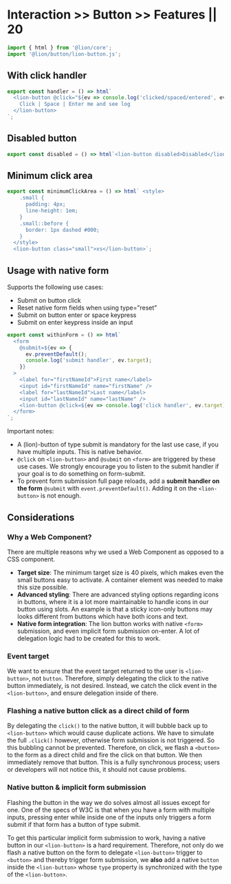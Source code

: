 # Interaction >> Button >> Features || 20

```js script
import { html } from '@lion/core';
import '@lion/button/lion-button.js';
```

## With click handler

```js preview-story
export const handler = () => html`
  <lion-button @click="${ev => console.log('clicked/spaced/entered', ev)}">
    Click | Space | Enter me and see log
  </lion-button>
`;
```

## Disabled button

```js preview-story
export const disabled = () => html`<lion-button disabled>Disabled</lion-button>`;
```

## Minimum click area

```js preview-story
export const minimumClickArea = () => html` <style>
    .small {
      padding: 4px;
      line-height: 1em;
    }
    .small::before {
      border: 1px dashed #000;
    }
  </style>
  <lion-button class="small">xs</lion-button>`;
```

## Usage with native form

Supports the following use cases:

- Submit on button click
- Reset native form fields when using type="reset"
- Submit on button enter or space keypress
- Submit on enter keypress inside an input

```js preview-story
export const withinForm = () => html`
  <form
    @submit=${ev => {
      ev.preventDefault();
      console.log('submit handler', ev.target);
    }}
  >
    <label for="firstNameId">First name</label>
    <input id="firstNameId" name="firstName" />
    <label for="lastNameId">Last name</label>
    <input id="lastNameId" name="lastName" />
    <lion-button @click=${ev => console.log('click handler', ev.target)}>Submit</lion-button>
  </form>
`;
```

Important notes:

- A (lion)-button of type submit is mandatory for the last use case, if you have multiple inputs. This is native behavior.
- `@click` on `<lion-button>` and `@submit` on `<form>` are triggered by these use cases. We strongly encourage you to listen to the submit handler if your goal is to do something on form-submit.
- To prevent form submission full page reloads, add a **submit handler on the form** `@submit` with `event.preventDefault()`. Adding it on the `<lion-button>` is not enough.

## Considerations

### Why a Web Component?

There are multiple reasons why we used a Web Component as opposed to a CSS component.

- **Target size**: The minimum target size is 40 pixels, which makes even the small buttons easy to activate. A container element was needed to make this size possible.
- **Advanced styling**: There are advanced styling options regarding icons in buttons, where it is a lot more maintainable to handle icons in our button using slots. An example is that a sticky icon-only buttons may looks different from buttons which have both icons and text.
- **Native form integration**: The lion button works with native `<form>` submission, and even implicit form submission on-enter. A lot of delegation logic had to be created for this to work.

### Event target

We want to ensure that the event target returned to the user is `<lion-button>`, not `button`. Therefore, simply delegating the click to the native button immediately, is not desired. Instead, we catch the click event in the `<lion-button>`, and ensure delegation inside of there.

### Flashing a native button click as a direct child of form

By delegating the `click()` to the native button, it will bubble back up to `<lion-button>` which would cause duplicate actions. We have to simulate the full `.click()` however, otherwise form submission is not triggered. So this bubbling cannot be prevented.
Therefore, on click, we flash a `<button>` to the form as a direct child and fire the click on that button. We then immediately remove that button. This is a fully synchronous process; users or developers will not notice this, it should not cause problems.

### Native button & implicit form submission

Flashing the button in the way we do solves almost all issues except for one.
One of the specs of W3C is that when you have a form with multiple inputs,
pressing enter while inside one of the inputs only triggers a form submit if that form has a button of type submit.

To get this particular implicit form submission to work, having a native button in our `<lion-button>` is a hard requirement.
Therefore, not only do we flash a native button on the form to delegate `<lion-button>` trigger to `<button>`
and thereby trigger form submission, we **also** add a native `button` inside the `<lion-button>`
whose `type` property is synchronized with the type of the `<lion-button>`.
